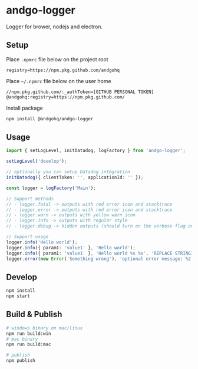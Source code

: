 # andgo-logger

Logger for brower, nodejs and electron.

## Setup

Place `.npmrc` file below on the project root

```plain
registry=https://npm.pkg.github.com/andgohq
```

Place `~/.npmrc` file below on the user home

```plain
//npm.pkg.github.com/:_authToken=[GITHUB PERSONAL TOKEN]
@andgohq:registry=https://npm.pkg.github.com/
```

Install package

```sh
npm install @andgohq/andgo-logger
```

## Usage

```typescript
import { setLogLevel, initDatadog, logFactory } from 'andgo-logger';

setLogLevel('develop');

// optionally you can setup Datadog integration
initDatadog({ clientToken: '', applicationId: '' });

const logger = logFactory('Main');

// Support methods
// - logger.fatal -> outputs with red error icon and stacktrace
// - logger.error -> outputs with red error icon and stacktrace
// - logger.warn -> outputs with yellow warn icon
// - logger.info -> outputs with regular style
// - logger.debug -> hidden outputs (should turn on the verbose flag on dev console to see logs)

// Support usage
logger.info('Hello world');
logger.info({ param1: 'value1' }, 'Hello world');
logger.info({ param1: 'value1' }, 'Hello world %s %s', 'REPLACE STRING1', 'REPLACE STRING2');
logger.error(new Error('Something wrong'), 'optional error message: %2', 'REPLACE STRING');

```

## Develop

```sh
npm install
npm start

```

## Build & Publish

```sh
# windows binary on mac/linux
npm run build:win
# mac binary
npm run build:mac

# publish
npm publish
```
